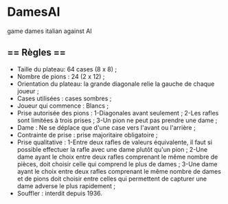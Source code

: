 # DamesAI
game dames italian against AI

== Règles ==
------------------------------------------------------------------------------
* Taille du plateau: 64 cases (8 x 8) ;
* Nombre de pions : 24 (2 x 12) ;
* Orientation du plateau: la grande diagonale relie la gauche de chaque joueur ;
* Cases utilisées : cases sombres ;
* Joueur qui commence : Blancs ;
* Prise autorisée des pions : 
   1-Diagonales avant seulement ;
   2-Les rafles sont limitées à trois prises ;
   3-Un pion ne peut pas prendre une dame ;
* Dame : Ne se déplace que d'une case vers l'avant ou l'arrière ;
* Contrainte de prise : prise majoritaire obligatoire ;
* Prise qualitative : 
   1-Entre deux rafles de valeurs équivalente, il faut si possible effectuer la rafle avec une dame plutôt qu'un pion ;
   2-Une dame ayant le choix entre deux rafles comprenant le même nombre de pièces, doit choisir celle qui comprend le plus de dames ;
   3-Une dame ayant le choix entre deux rafles comprenant le même nombre de dames et de pions doit choisir entre celles qui permettent de capturer une dame adverse le plus rapidement ;
* Souffler : interdit depuis 1936.
